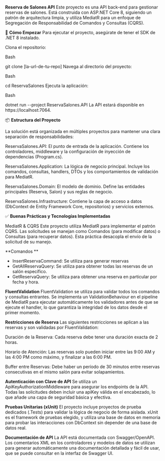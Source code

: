 **Reserva de Salones API**
Este proyecto es una API back-end para gestionar reservas de salones. Está construida con ASP.NET Core 8, siguiendo un patrón de arquitectura limpia, y utiliza MediatR para un enfoque de Segregación de Responsabilidad de Comandos y Consultas (CQRS).

🚀 **Cómo Empezar**
Para ejecutar el proyecto, asegúrate de tener el SDK de .NET 8 instalado.

Clona el repositorio:

Bash

git clone [la-url-de-tu-repo]
Navega al directorio del proyecto:

Bash

cd ReservaSalones
Ejecuta la aplicación:

Bash

dotnet run --project ReservaSalones.API
La API estará disponible en https://localhost:7064.

📦 **Estructura del Proyecto**

La solución está organizada en múltiples proyectos para mantener una clara separación de responsabilidades:

ReservaSalones.API: El punto de entrada de la aplicación. Contiene los controladores, middleware y la configuración de inyección de dependencias (Program.cs).

ReservaSalones.Application: La lógica de negocio principal. Incluye los comandos, consultas, handlers, DTOs y los comportamientos de validación para MediatR.

ReservaSalones.Domain: El modelo de dominio. Define las entidades principales (Reserva, Salon) y sus reglas de negocio.

ReservaSalones.Infrastructure: Contiene la capa de acceso a datos (DbContext de Entity Framework Core, repositorios) y servicios externos.

✅ **Buenas Prácticas y Tecnologías Implementadas**

MediatR & CQRS
Este proyecto utiliza MediatR para implementar el patrón CQRS. Las solicitudes se manejan como Comandos (para modificar datos) o Consultas (para recuperar datos). Esta práctica desacopla el envío de la solicitud de su manejo.

**Comandos **
* InsertReservaCommand: Se utiliza para generar reservas
* GetAllReservaQuery: Se utiliza para obtener todas las reservas de un salón específico.
* GetReservaQuery: Se utiliza para obtener una reserva en particular por fecha y hora.

**FluentValidation**
FluentValidation se utiliza para validar todos los comandos y consultas entrantes. Se implementa un ValidationBehaviour en el pipeline de MediatR para ejecutar automáticamente los validadores antes de que se ejecute el handler, lo que garantiza la integridad de los datos desde el primer momento.

**Restricciones de Reserva**
Las siguientes restricciones se aplican a las reservas y son validadas por FluentValidation:

Duración de la Reserva: Cada reserva debe tener una duración exacta de 2 horas.

Horario de Atención: Las reservas solo pueden iniciar entre las 9:00 AM y las 4:00 PM como máximo, y finalizar a las 6:00 PM.

Buffer entre Reservas: Debe haber un período de 30 minutos entre reservas consecutivas en el mismo salón para evitar solapamientos.

**Autenticación con Clave de API**
Se utiliza un ApiKeyAuthorizationMiddleware para asegurar los endpoints de la API. Todas las solicitudes deben incluir una apiKey válida en el encabezado, lo que añade una capa de seguridad básica y efectiva.

**Pruebas Unitarias (xUnit)**
El proyecto incluye proyectos de prueba dedicados (.Tests) para validar la lógica de negocio de forma aislada. xUnit es el framework de pruebas elegido, y utiliza una base de datos en memoria para probar las interacciones con DbContext sin depender de una base de datos real.

**Documentación de API**
La API está documentada con Swagger/OpenAPI. Los comentarios XML en los controladores y modelos de datos se utilizan para generar automáticamente una documentación detallada y fácil de usar, que se puede consultar en la interfaz de Swagger UI.

